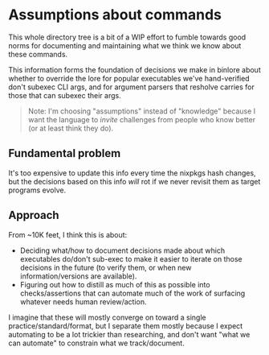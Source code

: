 # Assumptions about commands

This whole directory tree is a bit of a WIP effort to fumble
towards good norms for documenting and maintaining what we
think we know about these commands.

This information forms the foundation of decisions we make
in binlore about whether to override the lore for popular
executables we've hand-verified don't subexec CLI args, and
for argument parsers that resholve carries for those that
can subexec their args.

> Note: 
> I'm choosing "assumptions" instead of "knowledge" because
> I want the language to _invite_ challenges from people who
> know better (or at least think they do).

## Fundamental problem
It's too expensive to update this 
info every time the nixpkgs hash changes, but the decisions 
based on this info *will* rot if we never revisit them as 
target programs evolve.

## Approach
From ~10K feet, I think this is about:
- Deciding what/how to document decisions made about which
  executables do/don't sub-exec to make it easier to iterate
  on those decisions in the future (to verify them, or when
  new information/versions are available).
- Figuring out how to distill as much of this as possible
  into checks/assertions that can automate much of the work
  of surfacing whatever needs human review/action.

I imagine that these will mostly converge on toward a single
practice/standard/format, but I separate them mostly because 
I expect automating to be a lot trickier than researching,
and don't want "what we can automate" to constrain what we
track/document.
